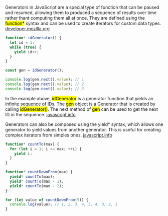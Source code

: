 Generators in JavaScript are a special type of function that can be paused and resumed, allowing them to produced a sequence of results over time rather thant computing them all at once. They are defined using the <mark>function*</mark> syntax and can be used to create iterators for custom data types. [developer.mozilla.org](https://developer.mozilla.org/en-US/docs/Web/JavaScript/Guide/Iterators_and_Generators)

```javascript
function* idGenerator() {
  let id = 1;
  while (true) {
    yield id++;
  }
}

const gen = idGenerator();

console.log(gen.next().value); // 1
console.log(gen.next().value); // 2
console.log(gen.next().value); // 3
```

In the example above, <mark>idGenerator</mark> is a generator function that yields an infinite sequence of IDs. The <mark>gen</mark> object is a Generator that is created by calling <mark>idGenerator()</mark>. The next method of <mark>gen</mark> can be used to get the next ID in the sequence. [javascript.info](https://javascript.info/generators)

Generators can also be composed using the yield* syntax, which allows one generator to yield values from another generator. This is useful for creating complex iterators from simples ones. [javascript.info](https://javascript.info/generators)

```javascript
function* countTo(max) {
  for (let i = 1; i <= max; ++i) {
    yield i;
  }
}

function* countDownFrom(max) {
  yield* countTo(max);
  yield* countTo(max - 1);
  yield* countTo(max - 2);
}

for (let value of countDownFrom(5)) {
  console.log(value); // 1, 2, 3, 4, 5, 4, 3, 2, 1
}
```
